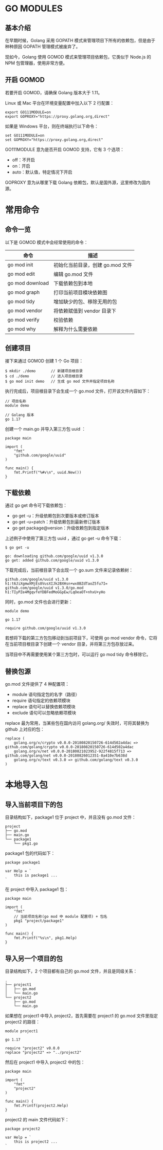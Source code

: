# GO MODULES

## 基本介绍

在早期时候，Golang 采用 GOPATH 模式来管理项目下所有的依赖包，但是由于种种原因 GOPATH 管理模式被废弃了。

现如今，Golang 使用 GOMOD 模式来管理项目依赖包，它类似于 Node.js 的 NPM 包管理器，使用非常方便。

## 开启 GOMOD

若要开启 GOMOD，请确保 Golang 版本大于 1.11。

Linux 或 Mac 平台在环境变量配置中加入以下 2 行配置：

```
export GO111MODULE=on
export GOPROXY="https://proxy.golang.org,direct"
```

如果是 Windows 平台，则在终端执行以下命令：

```
set GO111MODULE=on
set GOPROXY="https://proxy.golang.org,direct"
```

GO111MODULE 意为是否开启 GOMOD 支持，它有 3 个选项：

- off：不开启
- on：开启
- auto：默认值，特定情况下开启

GOPROXY 意为从哪里下载 Golang 依赖包，默认是国外源，这里修改为国内源。

# 常用命令

## 命令一览

以下是 GOMOD 模式中会经常使用的命令：

| 命令            | 描述                             |
| --------------- | -------------------------------- |
| go mod init     | 初始化当前目录，创建 go.mod 文件 |
| go mod edit     | 编辑 go.mod 文件                 |
| go mod download | 下载依赖包到本地                 |
| go mod graph    | 打印当前项目模块依赖图           |
| go mod tidy     | 增加缺少的包、移除无用的包       |
| go mod vendor   | 将依赖赋值到 vendor 目录下       |
| go mod verify   | 校验依赖                         |
| go mod why      | 解释为什么需要依赖               |

## 创建项目

接下来通过 GOMOD 创建 1 个 Go 项目：

```
$ mkdir ./demo       // 新建项目根目录
$ cd ./demo          // 进入项目根目录
$ go mod init demo   // 生成 go mod 文件并指定项目名称
```

执行完成后，项目根目录下会生成一个 go.mod 文件，打开该文件内容如下：

```
// 项目名称
module demo

// Golang 版本
go 1.17
```

创建一个 main.go 并导入第三方包 uuid ：

```
package main

import (
	"fmt"
	"github.com/google/uuid"
)

func main() {
	fmt.Printf("%#v\n", uuid.New())
}
```

## 下载依赖

通过 go get 命令可下载依赖包：

- go get -u：升级依赖包到次要版本或修订版本
- go get -u=patch：升级依赖包到最新修订版本
- go get package@version：升级依赖包到指定版本

上述例子中使用了第三方包 uuid ，通过 go get -u 命令下载：

```
$ go get -u

go: downloading github.com/google/uuid v1.3.0
go get: added github.com/google/uuid v1.3.0
```

下载完成后，当前根目录下会出现一个 go.sum 文件来记录依赖树：

```
github.com/google/uuid v1.3.0 h1:t6JiXgmwXMjEs8VusXIJk2BXHsn+wx8BZdTaoZ5fu7I=
github.com/google/uuid v1.3.0/go.mod h1:TIyPZe4MgqvfeYDBFedMoGGpEw/LqOeaOT+nhxU+yHo
```

同时，go.mod 文件也会进行更新：

```
module demo

go 1.17

require github.com/google/uuid v1.3.0
```

若想将下载的第三方包包移动到当前项目下，可使用 go mod vendor 命令，它将在当前项目根目录下创建一个 vendor 目录，并将第三方包存放过来。

当项目中不再需要使用某个第三方包时，可以运行 go mod tidy 命令移除它。

## 替换包源

go.mod 文件提供了 4 种配置项：

- module 语句指定包的名字（路径）
- require 语句指定的依赖项模块
- replace 语句可以替换依赖项模块
- exclude 语句可以忽略依赖项模块

replace 最为常用，当某些包在国内访问 golang.org/ 失效时，可将其替换为 github 上对应的包：

```
replace (
	golang.org/x/crypto v0.0.0-20180820150726-614d502a4dac => github.com/golang/crypto v0.0.0-20180820150726-614d502a4dac
	golang.org/x/net v0.0.0-20180821023952-922f4815f713 => github.com/golang/net v0.0.0-20180826012351-8a410e7b638d
	golang.org/x/text v0.3.0 => github.com/golang/text v0.3.0
)
```

# 本地导入包

## 导入当前项目下的包

目录结构如下，package1 位于 project 中，并且没有 go.mod 文件：

```
project
├── go.mod
├── main.go
└── package1
    └── pkg1.go
```

package1 包的代码如下：

```
package package1

var Help = `
	this is package1 ...
`
```

在 project 中导入 package1 包：

```
package main

import (
	"fmt"
    // 当前项目名称(go mod 中 module 配置项) + 包名
	pkg1 "project/package1"
)

func main() {
	fmt.Printf("%s\n", pkg1.Help)
}
```

## 导入另一个项目的包

目录结构如下，2 个项目都有自己的 go.mod 文件，并且是同级关系：

```
.
├── project1
│   ├── go.mod
│   └── main.go
└── project2
    ├── go.mod
    └── main.go
```

如果想在 project1 中导入 project2，首先需要在 project1 的 go.mod 文件里指定 project2 的路径：

```
module project1

go 1.17

require "project2" v0.0.0
replace "project2" => "../project2"
```

然后在 project1 中导入 project2 中的包：

```
package main

import (
	"fmt"
	"project2"
)

func main() {
	fmt.Printf(project2.Help)
}
```

project2 的 main 文件代码如下：

```
package project2

var Help = `
	this is project2 ...
`
```
